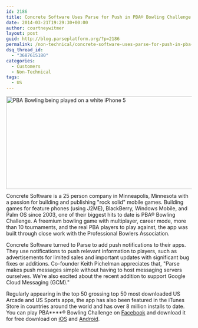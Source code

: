 ```yaml
---
id: 2186
title: Concrete Software Uses Parse for Push in PBA® Bowling Challenge
date: 2014-03-21T19:29:30+00:00
author: courtneywitmer
layout: post
guid: http://blog.parseplatform.org/?p=2186
permalink: /non-technical/concrete-software-uses-parse-for-push-in-pba-bowling-challenge/
dsq_thread_id:
  - "3687615180"
categories:
  - Customers
  - Non-Technical
tags:
  - US
---
```

<p data-textformat="{&quot;fgc&quot;:&quot;#000000&quot;,&quot;ff&quot;:&quot;arial,helvetica,sans-serif&quot;,&quot;type&quot;:&quot;text&quot;,&quot;size&quot;:&quot;11&quot;}">
  <a href="{{ site.url }}/assets/wp-content/uploads/2014/03/pba_iphone51.jpg"><img style="border: 0pt none; float: right; padding-left: 10px; padding-bottom: 10px;" alt="PBA Bowling being played on a white iPhone 5" src="{{ site.url }}/assets/wp-content/uploads/2014/03/pba_iphone51.jpg" width="527" height="252" /></a>Concrete Software is a 25 person company in Minneapolis, Minnesota with a passion for building and publishing "rock solid" mobile games. Building games for feature phones (using J2ME), BlackBerry, Windows Mobile, and Palm OS since 2003, one of their biggest hits to date is PBA<strong></strong>® Bowling Challenge. A freemium bowling game with multiplayer, career mode, more than 10 tournaments, and the real PBA players to play against, the app was built through close work with the Professional Bowlers Association.
</p>

Concrete Software turned to Parse to add push notifications to their apps. They use notifications to push relevant information to players, such as advertisements for limited sales and important updates with significant bug fixes or additions. Co-founder Keith Pichelman appreciates that, "Parse makes push messages simple without having to host messaging servers ourselves. We're also excited about the recent addition to support Google Cloud Messaging (GCM)."

Regularly appearing in the top 50 grossing top 50 most downloaded US Arcade and US Sports apps, the app has also been featured in the iTunes Store in countries around the world and has over 8 million installs to date. You can play PBA****® Bowling Challenge on <a href="https://www.facebook.com/appcenter/435610259818667" target="_blank">Facebook</a> and download it for free download on <a href="https://itunes.apple.com/us/app/pba-bowling-challenge/id657459418?mt=8" target="_blank">iOS</a> and <a href="https://play.google.com/store/apps/details?id=com.concretesoftware.pbachallenge_androidmarket" target="_blank">Android</a>.